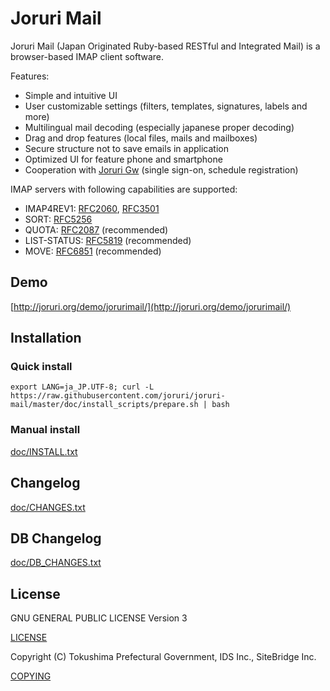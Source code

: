 # Joruri Mail

Joruri Mail (Japan Originated Ruby-based RESTful and Integrated Mail) is a browser-based IMAP client software.

Features:
* Simple and intuitive UI
* User customizable settings (filters, templates, signatures, labels and more)
* Multilingual mail decoding (especially japanese proper decoding)
* Drag and drop features (local files, mails and mailboxes) 
* Secure structure not to save emails in application
* Optimized UI for feature phone and smartphone
* Cooperation with [Joruri Gw](https://github.com/joruri/joruri-gw) (single sign-on, schedule registration)

IMAP servers with following capabilities are supported:
* IMAP4REV1: [RFC2060](https://www.ietf.org/rfc/rfc2060.txt), [RFC3501](https://www.ietf.org/rfc/rfc3501.txt)
* SORT: [RFC5256](https://www.ietf.org/rfc/rfc5256.txt)
* QUOTA: [RFC2087](https://www.ietf.org/rfc/rfc2087.txt) (recommended)
* LIST-STATUS: [RFC5819](https://www.ietf.org/rfc/rfc5819.txt) (recommended)
* MOVE: [RFC6851](https://www.ietf.org/rfc/rfc6851.txt) (recommended)

## Demo

[http://joruri.org/demo/jorurimail/](http://joruri.org/demo/jorurimail/)

## Installation

### Quick install

    export LANG=ja_JP.UTF-8; curl -L https://raw.githubusercontent.com/joruri/joruri-mail/master/doc/install_scripts/prepare.sh | bash

### Manual install

[doc/INSTALL.txt](doc/INSTALL.txt)

## Changelog

[doc/CHANGES.txt](doc/CHANGES.txt)

## DB Changelog

[doc/DB_CHANGES.txt](doc/DB_CHANGES.txt)

## License

GNU GENERAL PUBLIC LICENSE Version 3

[LICENSE](LICENSE)

Copyright (C) Tokushima Prefectural Government, IDS Inc., SiteBridge Inc.

[COPYING](COPYING)
